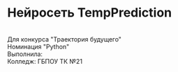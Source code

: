 # Нейросеть TempPrediction 
<br/>Для конкурса "Траектория будущего"
<br/>Номинация "Python"
<br/>Выполнила: 
<br/>Колледж: ГБПОУ ТК №21
